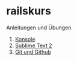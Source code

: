 railskurs
=========

Anleitungen und Übungen

1. [Konsole](https://github.com/rolandmueller/railskurs/blob/master/konsole.md)
2. [Sublime Text 2](https://github.com/rolandmueller/railskurs/blob/master/sublime.md)
3. [Git und Github](https://github.com/rolandmueller/railskurs/blob/master/git.md)
